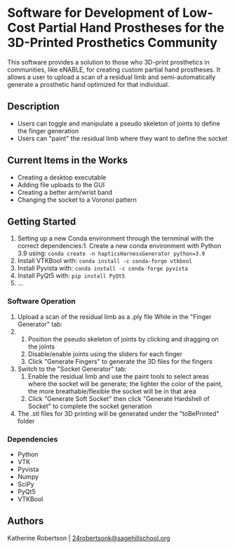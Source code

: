 # Software for Development of Low-Cost Partial Hand Prostheses for the 3D-Printed Prosthetics Community

This software provides a solution to those who 3D-print prosthetics in communities, like eNABLE, for creating custom partial hand prostheses. It allows a user to upload a scan of a residual limb and semi-automatically generate a prosthetic hand optimized for that individual.

## Description

- Users can toggle and manipulate a pseudo skeleton of joints to define the finger generation
- Users can "paint" the residual limb where they want to define the socket

## Current Items in the Works

- Creating a desktop executable
- Adding file uploads to the GUI
- Creating a better arm/wrist band
- Changing the socket to a Voronoi pattern

## Getting Started

1. Setting up a new Conda environment through the ternminal with the correct dependencies:1. Create a new conda environment with Python 3.9 using: `conda create -n hapticsHarnessGenerator python=3.9`
2. Install VTKBool with: `conda install -c conda-forge vtkbool`
3. Install Pyvista with: `conda install -c conda-forge pyvista`
4. Install PyQt5 with: `pip install PyQt5`
5. ...

### Software Operation

1. Upload a scan of the residual limb as a .ply file While in the "Finger Generator" tab:
2. 1. Position the pseudo skeleton of joints by clicking and dragging on the joints
   2. Disable/enable joints using the sliders for each finger
   3. Click "Generate Fingers" to generate the 3D files for the fingers
3. Switch to the "Socket Generator" tab:
   1. Enable the residual limb and use the paint tools to select areas where the socket will be generate; the lighter the color of the paint, the more breathable/flexible the socket will be in that area
   2. Click "Generate Soft Socket" then click "Generate Hardshell of Socket" to complete the socket generation
4. The .stl files for 3D printing will be generated under the "toBePrinted" folder

### Dependencies

- Python
- VTK
- Pyvista
- Numpy
- SciPy
- PyQt5
- VTKBool

## Authors

Katherine Robertson | 24robertsonk@sagehillschool.org
